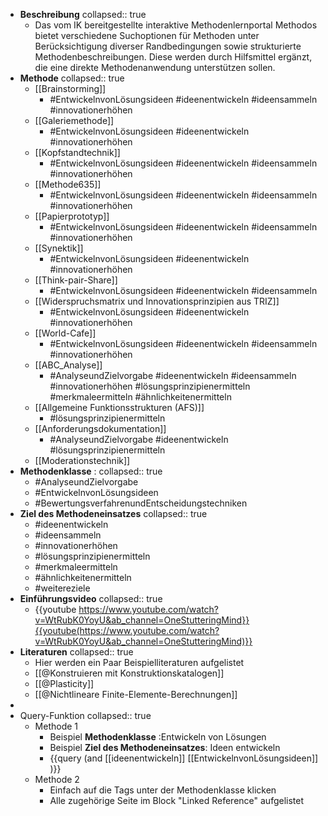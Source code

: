 - **Beschreibung**
  collapsed:: true
	- Das vom IK bereitgestellte interaktive Methodenlernportal Methodos bietet verschiedene Suchoptionen für Methoden unter Berücksichtigung diverser Randbedingungen sowie strukturierte Methodenbeschreibungen. Diese werden durch Hilfsmittel ergänzt, die eine direkte Methodenanwendung unterstützen sollen.
- **Methode**
  collapsed:: true
	- [[Brainstorming]]
		- #EntwickelnvonLösungsideen #ideenentwickeln #ideensammeln #innovationerhöhen
	- [[Galeriemethode]]
		- #EntwickelnvonLösungsideen #ideenentwickeln #innovationerhöhen
	- [[Kopfstandtechnik]]
		- #EntwickelnvonLösungsideen #ideenentwickeln #ideensammeln #innovationerhöhen
	- [[Methode635]]
		- #EntwickelnvonLösungsideen #ideenentwickeln #ideensammeln #innovationerhöhen
	- [[Papierprototyp]]
		- #EntwickelnvonLösungsideen #ideenentwickeln #ideensammeln #innovationerhöhen
	- [[Synektik]]
		- #EntwickelnvonLösungsideen #ideenentwickeln #innovationerhöhen
	- [[Think-pair-Share]]
		- #EntwickelnvonLösungsideen #ideenentwickeln #ideensammeln
	- [[Widerspruchsmatrix und Innovationsprinzipien aus TRIZ]]
		- #EntwickelnvonLösungsideen #ideenentwickeln  #innovationerhöhen
	- [[World-Cafe]]
		- #EntwickelnvonLösungsideen #ideenentwickeln #ideensammeln #innovationerhöhen
	- [[ABC_Analyse]]
		- #AnalyseundZielvorgabe #ideenentwickeln  #ideensammeln #innovationerhöhen #lösungsprinzipienermitteln #merkmaleermitteln #ähnlichkeitenermitteln
	- [[Allgemeine Funktionsstrukturen (AFS)]]
		- #lösungsprinzipienermitteln
	- [[Anforderungsdokumentation]]
		- #AnalyseundZielvorgabe #ideenentwickeln  #lösungsprinzipienermitteln
	- [[Moderationstechnik]]
- **Methodenklasse** :
  collapsed:: true
	- #AnalyseundZielvorgabe
	- #EntwickelnvonLösungsideen
	- #BewertungsverfahrenundEntscheidungstechniken
- **Ziel des Methodeneinsatzes**
  collapsed:: true
	- #ideenentwickeln
	- #ideensammeln
	- #innovationerhöhen
	- #lösungsprinzipienermitteln
	- #merkmaleermitteln
	- #ähnlichkeitenermitteln
	- #weitereziele
- **Einführungsvideo**
  collapsed:: true
	- {{youtube https://www.youtube.com/watch?v=WtRubK0YoyU&ab_channel=OneStutteringMind}}{{youtube(https://www.youtube.com/watch?v=WtRubK0YoyU&ab_channel=OneStutteringMind)}}
- **Literaturen**
  collapsed:: true
	- Hier werden ein Paar Beispielliteraturen aufgelistet
	- [[@Konstruieren mit Konstruktionskatalogen]]
	- [[@Plasticity]]
	- [[@Nichtlineare Finite-Elemente-Berechnungen]]
-
- Query-Funktion
  collapsed:: true
	- Methode 1
		- Beispiel **Methodenklasse** :Entwickeln von Lösungen
		- Beispiel **Ziel des Methodeneinsatzes**: Ideen entwickeln
		- {{query (and [[ideenentwickeln]] [[EntwickelnvonLösungsideen]] )}}
	- Methode 2
		- Einfach auf die Tags unter der Methodenklasse klicken
		- Alle zugehörige Seite im Block "Linked Reference" aufgelistet